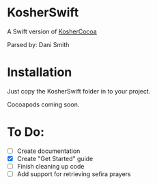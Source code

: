 # KosherSwift
A Swift version of [KosherCocoa](https://github.com/MosheBerman/KosherCocoa)

Parsed by: Dani Smith

# Installation
Just copy the KosherSwift folder in to your project.

Cocoapods coming soon.

# To Do:
- [ ] Create documentation
- [x] Create "Get Started" guide
- [ ] Finish cleaning up code
- [ ] Add support for retrieving sefira prayers
